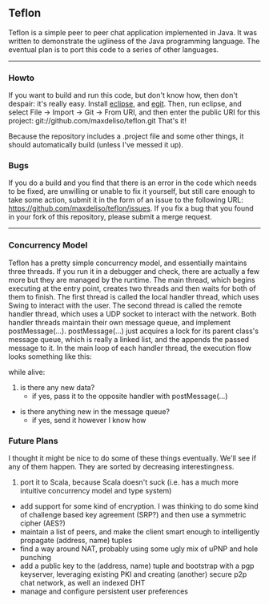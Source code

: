 ## Teflon ##

Teflon is a simple peer to peer chat application implemented in Java.
It was written to demonstrate the ugliness of the Java programming language.
The eventual plan is to port this code to a series of other languages.


* * *

### Howto ###

If you want to build and run this code, but don't know how, then don't despair: it's really easy. 
Install [eclipse](http://eclipse.org/), and [egit](http://eclipse.org/egit/).
Then, run eclipse, and select File -> Import -> Git -> From URI, and then enter the public URI for this project: git://github.com/maxdeliso/teflon.git
That's it! 

Because the repository includes a .project file and some other things, it should automatically build (unless I've messed it up).

### Bugs ###

If you do a build and you find that there is an error in the code which needs to be fixed, are unwilling or unable to fix it yourself, but still care enough to take some action, submit it in the form of an issue to the following URL: https://github.com/maxdeliso/teflon/issues. 
If you fix a bug that you found in your fork of this repository, please submit a merge request.

* * *

### Concurrency Model ###

Teflon has a pretty simple concurrency model, and essentially maintains three threads. 
If you run it in a debugger and check, there are actually a few more but they are managed by the runtime.
The main thread, which begins executing at the entry point, creates two threads and then waits for both of them to finish.
The first thread is called the local handler thread, which uses Swing to interact with the user.
The second thread is called the remote handler thread, which uses a UDP socket to interact with the network.
Both handler threads maintain their own message queue, and implement postMessage(...).
postMessage(...) just acquires a lock for its parent class's message queue, which is really a linked list, and the appends the passed message to it.
In the main loop of each handler thread, the execution flow looks something like this:

while alive:

1. is there any new data? 
    * if yes, pass it to the opposite handler with postMessage(...)
+  is there anything new in the message queue?
    * if yes, send it however I know how
    
### Future Plans ###

I thought it might be nice to do some of these things eventually.
We'll see if any of them happen.
They are sorted by decreasing interestingness.

1. port it to Scala, because Scala doesn't suck (i.e. has a much more intuitive concurrency model and type system)
+  add support for some kind of encryption. I was thinking to do some kind of challenge based key agreement (SRP?) and then use a symmetric cipher (AES?)
+  maintain a list of peers, and make the client smart enough to intelligently propagate (address, name) tuples
+  find a way around NAT, probably using some ugly mix of uPNP and hole punching
+  add a public key to the (address, name) tuple and bootstrap with a pgp keyserver, leveraging existing PKI and creating (another) secure p2p chat network, as well an indexed DHT
+  manage and configure persistent user preferences
